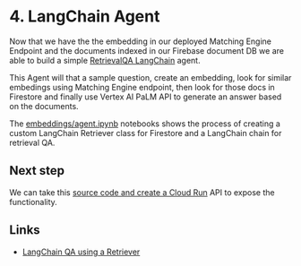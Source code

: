 # 4. LangChain Agent

Now that we have the the embedding in our deployed Matching Engine Endpoint and
the documents indexed in our Firebase document DB we are able to build a
simple
[RetrievalQA LangChain](https://python.langchain.com/docs/use_cases/question_answering/how_to/vector_db_qa) agent.

This Agent will that a sample question, create an embedding, look for similar
embedings using Matching Engine endpoint, then look for those docs in Firestore
and finally use Vertex AI PaLM API to generate an answer based on the documents.

The [embeddings/agent.ipynb](/embeddings/agent.ipynb) notebooks shows the process
of creating a custom LangChain Retriever class for Firestore and
a LangChain chain for retrieval QA.

## Next step

We can take this [source code and create a Cloud Run](/docs/5_cloud_run.md) API to expose the functionality.

## Links

- [LangChain QA using a Retriever
  ](https://python.langchain.com/docs/use_cases/question_answering/how_to/vector_db_qa)
